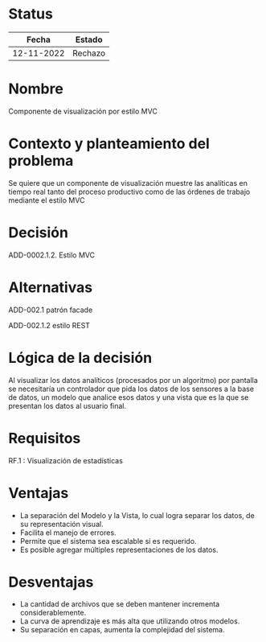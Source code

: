 # Status

| Fecha     | Estado    |
| --------- | --------- |
| 12-11-2022 | Rechazo |

# Nombre

Componente de visualización por estilo MVC

# Contexto y planteamiento del problema

Se quiere que un componente de visualización muestre las analíticas en tiempo real tanto del proceso productivo como de las órdenes de trabajo mediante el estilo MVC

# Decisión

ADD-0002.1.2. Estilo MVC

# Alternativas

ADD-002.1 patrón facade

ADD-002.1.2 estilo REST

# Lógica de la decisión

Al visualizar los datos analíticos (procesados por un algoritmo) por pantalla se necesitaría un controlador que pida los datos de los sensores a la base de datos, un modelo que analice esos datos y una vista que es la que se presentan los datos al usuario final.

# Requisitos

RF.1 : Visualización de estadísticas

# Ventajas

- La separación del Modelo y la Vista, lo cual logra separar los datos, de su representación visual.
- Facilita el manejo de errores.
- Permite que el sistema sea escalable si es requerido.
- Es posible agregar múltiples representaciones de los datos.

# Desventajas

- La cantidad de archivos que se deben mantener incrementa considerablemente.
- La curva de aprendizaje es más alta que utilizando otros modelos.
- Su separación en capas, aumenta la complejidad del sistema.
